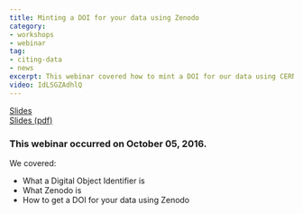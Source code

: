 ```yaml
---
title: Minting a DOI for your data using Zenodo
category:
- workshops
- webinar 
tag: 
- citing-data
- news 
excerpt: This webinar covered how to mint a DOI for our data using CERN's Zenodo data repository.  
video: IdLSGZAdhlQ
---
```


<div class="row">
	<div class="col-md-3 col-md-offset-1">
		<a class="btn-lg btn-success" href="{{ site.baseurl }}/talks/minting-a-doi-for-your-data-zenodo/" role="button">Slides</a>
	</div> 
	<div class="col-md-3 col-md-offset-3">
		<a class="btn-lg btn-success" href="{{ site.baseurl }}/talks/minting-a-doi-for-your-data-zenodo/" role="button">Slides (pdf)</a>
	</div>
</div> 

### This webinar occurred on October 05, 2016. 

We covered: 

+ What a Digital Object Identifier is
+ What Zenodo is 
+ How to get a DOI for your data using Zenodo 

 